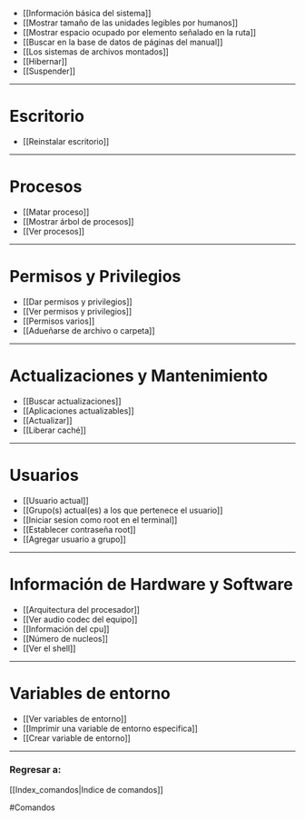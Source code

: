 - [[Información básica del sistema]]
- [[Mostrar tamaño de las unidades legibles por humanos]]
- [[Mostrar espacio ocupado por elemento señalado en la ruta]]
- [[Buscar en la base de datos de páginas del manual]]
- [[Los sistemas de archivos montados]]
- [[Hibernar]]
- [[Suspender]]

---
# Escritorio
- [[Reinstalar escritorio]]
---
# Procesos
- [[Matar proceso]]
- [[Mostrar árbol de procesos]]
- [[Ver procesos]]
---
# Permisos y Privilegios
- [[Dar permisos y privilegios]]
- [[Ver permisos y privilegios]]
- [[Permisos varios]]
- [[Adueñarse de archivo o carpeta]]
---
# Actualizaciones y Mantenimiento
- [[Buscar actualizaciones]]
- [[Aplicaciones actualizables]]
- [[Actualizar]]
- [[Liberar caché]]
---
# Usuarios
- [[Usuario actual]]
- [[Grupo(s) actual(es) a los que pertenece el usuario]]
- [[Iniciar sesion como root en el terminal]]
- [[Establecer contraseña root]]
- [[Agregar usuario a grupo]]
---
# Información de Hardware y Software
- [[Arquitectura del procesador]]
- [[Ver audio codec del equipo]]
- [[Información del cpu]]
- [[Número de nucleos]]
- [[Ver el shell]]
---
# Variables de entorno
- [[Ver variables de entorno]]
- [[Imprimir una variable de entorno especifica]]
- [[Crear variable de entorno]]
---
### Regresar a:
[[Index_comandos|Indice de comandos]]

#Comandos 
